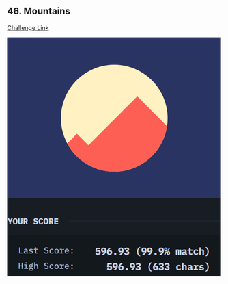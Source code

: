 ## 46. Mountains  
[Challenge Link](https://cssbattle.dev/play/46)  

![Question](../../images/46.png) 